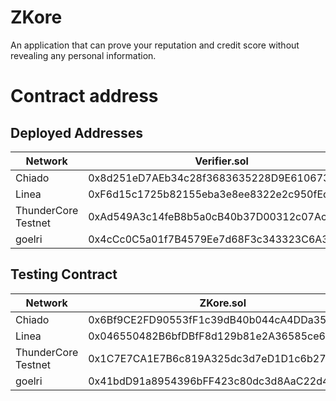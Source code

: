 # ZKore
An application that can prove your reputation and credit score without revealing any personal information.
# Contract address

## Deployed Addresses

| Network | Verifier.sol | Semaphore.sol | ZKore.sol |
| ------- | ----------- | ---------------------- | ----------------------- |
| Chiado  | 0x8d251eD7AEb34c28f3683635228D9E6106734516 | 0x0E8D9BB48A8D5520AEE4BbeE0cCB0667F0F0A7a0 | 0xAd549A3c14feB8b5a0cB40b37D00312c07Ac55D5 |
| Linea   | 0xF6d15c1725b82155eba3e8ee8322e2c950fEc43F | 0x6597d5Ec800DC146e039Fb388a3fca10039aE863 | 0x0E8D9BB48A8D5520AEE4BbeE0cCB0667F0F0A7a0 |
| ThunderCore Testnet  | 0xAd549A3c14feB8b5a0cB40b37D00312c07Ac55D5 | 0xF02363A60b8Eedb20aaC15b7B75215999FDa6338 | 0x1EbAdDE3673FF2107f4eFa82bf78B6e017670FB9 |
| goelri | 0x4cCc0C5a01f7B4579Ee7d68F3c343323C6A31c62 | 0x4FdEa769FA24b8aE503B5d7DfcB74e4F336F12f8 | 0x41bdD91a8954396bFF423c80dc3d8AaC22d49a8C |

## Testing Contract
| Network | ZKore.sol |
| ------- | ----------------------- |
| Chiado  | 0x6Bf9CE2FD90553fF1c39dB40b044cA4DDa35eBDd |
| Linea   | 0x046550482B6bfDBfF8d129b81e2A36585ce68735 |
| ThunderCore Testnet  | 0x1C7E7CA1E7B6c819A325dc3d7eD1D1c6b271378e |
| goelri | 0x41bdD91a8954396bFF423c80dc3d8AaC22d49a8C |